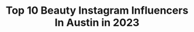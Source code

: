 ---
title: Top 10 Beauty Instagram Influencers In Austin in 2023
description: >-
  Find top beauty Instagram influencers in Austin in 2023. Most popular hashtags: #beauty #austin #motivation #love.
platform: Instagram
hits: 159
text_top: Discover the top-rated Instagram influencers on inBeat.
text_bottom: Our search engine aggregates 159 Instagram influencers like this in Austin, United States for you to collaborate.
profiles:
  - username: "revaverma"
    fullname: >-
      Reva Verma | #T1D Advocate
    bio: >-
      👩🏻‍💻 Mktg Entrepreneur @renekadigital 💕 BOD: @amdiabetesassn @thehearts.co 🐶 Pippa's Mommy 💪🏼 Helping people with diabetes THRIVE. Not just SURVIVE.
    location: "United States"
    followers: 24609
    engagement: 120
    commentsToLikes: 0.037346
    id: ck14gr8ds6mar0i19abqer8r8
    verified: false
    hashtags: "#goals, #holidayseason, #friends, #dogsofinstagram"
  - username: "itselivazquez"
    fullname: >-
      Eli Vazquez
    bio: >-
      Creator @perolike // Filmmaker @selfhypeofficial Collabs: eli@hypemediahouse.com Need motivation? Join my FREE FB group below:
    location: "United States"
    followers: 52516
    engagement: 466
    commentsToLikes: 0.017650
    id: ck139l7yelv9t0i19kodshr7g
    verified: false
    hashtags: "#brownboyjoy, #mentalhealth, #melanin, #feelgood"
  - username: "billiexnewland"
    fullname: >-
      Billie Newland
    bio: >-
      Fashion • Beauty • Lifestyle 📍 Austin, TX 🤠 💌 : billienewland4@gmail.com ⚡️TikTok @billiexnewland 🎬 YouTube : Billie Newland
    location: "United States"
    followers: 29714
    engagement: 260
    commentsToLikes: 0.132334
    id: ck15qgct42pjg0i192iaeoxi2
    verified: false
    hashtags: "#zara, #charcoalclothing, #adika, #adikastyle"
  - username: "stylexkavya"
    fullname: >-
      Kavya | StylexKavya ™
    bio: >-
      ✶ Style finds, beauty, & life ✶ Austin,TX ✶ TikTok: @stylexkavya Let’s talk 📩 kavya@stylexkavya.com Read my skincare roundup for 2020 👇🏽
    location: "United States"
    followers: 48428
    engagement: 191
    commentsToLikes: 0.032434
    id: ck5hht4ap9ya10i118gjtwmz7
    verified: false
    hashtags: "#styleblogger, #houstonblogger, #austinblogger, #austintexas"
  - username: "__roughrider__"
    fullname: >-
      Rough Rider
    bio: >-
      Car and Bike enthusiast. Football lover. Bikes: Kawasaki Z900 & Bajaj Pulsar 200ns Subscribe to my YouTube channel-
    location: "United States"
    followers: 8107
    engagement: 1287
    commentsToLikes: 0.015524
    id: ck14lbciktsqn0i1975ctj9i6
    verified: false
    hashtags: "#yamaha, #mumbai, #officialnakedmotorcycles, #fast"
  - username: "john_rozco"
    fullname: >-
      John Rozco
    bio: >-
      I crash Pampered Chef parties😭 . Alegre Media Group . Sony FS7 II / A7R IV . Commercial / Film on Vimeo
    location: "United States"
    followers: 6999
    engagement: 800
    commentsToLikes: 0.113993
    id: ck55jy586y1hy0i11g1t7njjo
    verified: false
    hashtags: "#texasphotographer, #ourportraitsdays, #sonyimages, #fashion"
  - username: "thejennafoxx"
    fullname: >-
      🇨🇦 LA Based
    bio: >-
      VirtualGF healthyorganicstm.com Tiktok- thejennafoxxshow 0.39% on onlyfans MY LINKS 👇🏼
    location: "United States"
    followers: 300047
    engagement: 262
    commentsToLikes: 0.011613
    id: ck6tyfvdj3hfs0j714tbuzctx
    verified: false
    hashtags: "#underboob, #ilovewhenwomen, #liketime, #photography"
  - username: "cpresso"
    fullname: >-
      Caroline
    bio: >-
      beauty, hair & fashion 🌵Austin, TX hellocpresso@gmail.com @hellocpresso
    location: "United States"
    followers: 168600
    engagement: 84
    commentsToLikes: 0.027305
    id: ckaorhhmfn8l30i78f1bf7iyi
    verified: false
    hashtags: "#fentybeauty, #atxstyle, #heterochromia, #austintexas"
  - username: "kapbeauty"
    fullname: >-
      KAPBEAUTY      ♥ KARLA♥
    bio: >-
      📍 Austin, TX ✨ Beauty Content Creator ✨ #Kapbeauty ✨ Latina(Maracucha)& Mommy💖💙 💌CONTACT: KapBeautylifestyle@gmail.com
    location: "United States"
    followers: 106968
    engagement: 88
    commentsToLikes: 0.120945
    id: ck13cay98zgj90i19rsxh7u1m
    verified: false
    hashtags: "#toofacedcosmetics, #fentybeauty, #kapbeautyaniversario, #kapbeauty"
  - username: "witty_rentals"
    fullname: >-
      witty rentals
    bio: >-
      Southern California furniture rentals for the modern event. Weddings • Corporate • Staging @thewitstudios ✉️: info@wittyrentals.com
    location: "United States"
    followers: 15707
    engagement: 121
    commentsToLikes: 0.023599
    id: ck5cajxq9djwk0i11adw1zxpz
    verified: false
    hashtags: "#homedecor, #eventrentals, #femaleowned, #homestaging"
---